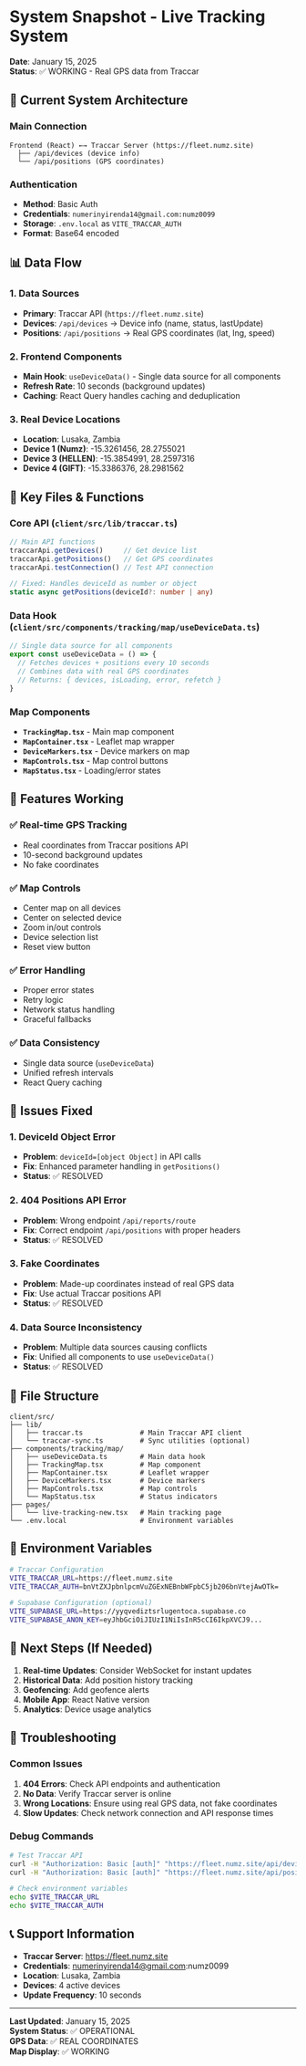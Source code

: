 # System Snapshot - Live Tracking System
**Date**: January 15, 2025  
**Status**: ✅ WORKING - Real GPS data from Traccar

## 🎯 Current System Architecture

### Main Connection
```
Frontend (React) ←→ Traccar Server (https://fleet.numz.site)
  ├── /api/devices (device info)
  └── /api/positions (GPS coordinates)
```

### Authentication
- **Method**: Basic Auth
- **Credentials**: `numerinyirenda14@gmail.com:numz0099`
- **Storage**: `.env.local` as `VITE_TRACCAR_AUTH`
- **Format**: Base64 encoded

## 📊 Data Flow

### 1. Data Sources
- **Primary**: Traccar API (`https://fleet.numz.site`)
- **Devices**: `/api/devices` → Device info (name, status, lastUpdate)
- **Positions**: `/api/positions` → Real GPS coordinates (lat, lng, speed)

### 2. Frontend Components
- **Main Hook**: `useDeviceData()` - Single data source for all components
- **Refresh Rate**: 10 seconds (background updates)
- **Caching**: React Query handles caching and deduplication

### 3. Real Device Locations
- **Location**: Lusaka, Zambia
- **Device 1 (Numz)**: -15.3261456, 28.2755021
- **Device 3 (HELLEN)**: -15.3854991, 28.2597316
- **Device 4 (GIFT)**: -15.3386376, 28.2981562

## 🔧 Key Files & Functions

### Core API (`client/src/lib/traccar.ts`)
```typescript
// Main API functions
traccarApi.getDevices()     // Get device list
traccarApi.getPositions()   // Get GPS coordinates
traccarApi.testConnection() // Test API connection

// Fixed: Handles deviceId as number or object
static async getPositions(deviceId?: number | any)
```

### Data Hook (`client/src/components/tracking/map/useDeviceData.ts`)
```typescript
// Single data source for all components
export const useDeviceData = () => {
  // Fetches devices + positions every 10 seconds
  // Combines data with real GPS coordinates
  // Returns: { devices, isLoading, error, refetch }
}
```

### Map Components
- **`TrackingMap.tsx`** - Main map component
- **`MapContainer.tsx`** - Leaflet map wrapper
- **`DeviceMarkers.tsx`** - Device markers on map
- **`MapControls.tsx`** - Map control buttons
- **`MapStatus.tsx`** - Loading/error states

## 🚀 Features Working

### ✅ Real-time GPS Tracking
- Real coordinates from Traccar positions API
- 10-second background updates
- No fake coordinates

### ✅ Map Controls
- Center map on all devices
- Center on selected device
- Zoom in/out controls
- Device selection list
- Reset view button

### ✅ Error Handling
- Proper error states
- Retry logic
- Network status handling
- Graceful fallbacks

### ✅ Data Consistency
- Single data source (`useDeviceData`)
- Unified refresh intervals
- React Query caching

## 🐛 Issues Fixed

### 1. DeviceId Object Error
- **Problem**: `deviceId=[object Object]` in API calls
- **Fix**: Enhanced parameter handling in `getPositions()`
- **Status**: ✅ RESOLVED

### 2. 404 Positions API Error
- **Problem**: Wrong endpoint `/api/reports/route`
- **Fix**: Correct endpoint `/api/positions` with proper headers
- **Status**: ✅ RESOLVED

### 3. Fake Coordinates
- **Problem**: Made-up coordinates instead of real GPS data
- **Fix**: Use actual Traccar positions API
- **Status**: ✅ RESOLVED

### 4. Data Source Inconsistency
- **Problem**: Multiple data sources causing conflicts
- **Fix**: Unified all components to use `useDeviceData()`
- **Status**: ✅ RESOLVED

## 📁 File Structure

```
client/src/
├── lib/
│   ├── traccar.ts              # Main Traccar API client
│   └── traccar-sync.ts         # Sync utilities (optional)
├── components/tracking/map/
│   ├── useDeviceData.ts        # Main data hook
│   ├── TrackingMap.tsx         # Map component
│   ├── MapContainer.tsx        # Leaflet wrapper
│   ├── DeviceMarkers.tsx       # Device markers
│   ├── MapControls.tsx         # Map controls
│   └── MapStatus.tsx           # Status indicators
├── pages/
│   └── live-tracking-new.tsx   # Main tracking page
└── .env.local                  # Environment variables
```

## 🔑 Environment Variables

```bash
# Traccar Configuration
VITE_TRACCAR_URL=https://fleet.numz.site
VITE_TRACCAR_AUTH=bnVtZXJpbnlpcmVuZGExNEBnbWFpbC5jb206bnVtejAwOTk=

# Supabase Configuration (optional)
VITE_SUPABASE_URL=https://yyqvediztsrlugentoca.supabase.co
VITE_SUPABASE_ANON_KEY=eyJhbGciOiJIUzI1NiIsInR5cCI6IkpXVCJ9...
```

## 🎯 Next Steps (If Needed)

1. **Real-time Updates**: Consider WebSocket for instant updates
2. **Historical Data**: Add position history tracking
3. **Geofencing**: Add geofence alerts
4. **Mobile App**: React Native version
5. **Analytics**: Device usage analytics

## 🚨 Troubleshooting

### Common Issues
1. **404 Errors**: Check API endpoints and authentication
2. **No Data**: Verify Traccar server is online
3. **Wrong Locations**: Ensure using real GPS data, not fake coordinates
4. **Slow Updates**: Check network connection and API response times

### Debug Commands
```bash
# Test Traccar API
curl -H "Authorization: Basic [auth]" "https://fleet.numz.site/api/devices"
curl -H "Authorization: Basic [auth]" "https://fleet.numz.site/api/positions"

# Check environment variables
echo $VITE_TRACCAR_URL
echo $VITE_TRACCAR_AUTH
```

## 📞 Support Information

- **Traccar Server**: https://fleet.numz.site
- **Credentials**: numerinyirenda14@gmail.com:numz0099
- **Location**: Lusaka, Zambia
- **Devices**: 4 active devices
- **Update Frequency**: 10 seconds

---
**Last Updated**: January 15, 2025  
**System Status**: ✅ OPERATIONAL  
**GPS Data**: ✅ REAL COORDINATES  
**Map Display**: ✅ WORKING  
